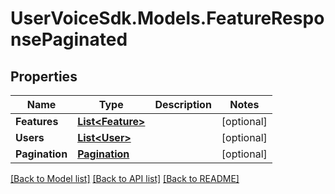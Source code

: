 # UserVoiceSdk.Models.FeatureResponsePaginated
## Properties

Name | Type | Description | Notes
------------ | ------------- | ------------- | -------------
**Features** | [**List&lt;Feature&gt;**](Feature.md) |  | [optional] 
**Users** | [**List&lt;User&gt;**](User.md) |  | [optional] 
**Pagination** | [**Pagination**](Pagination.md) |  | [optional] 

[[Back to Model list]](../README.md#documentation-for-models) [[Back to API list]](../README.md#documentation-for-api-endpoints) [[Back to README]](../README.md)

